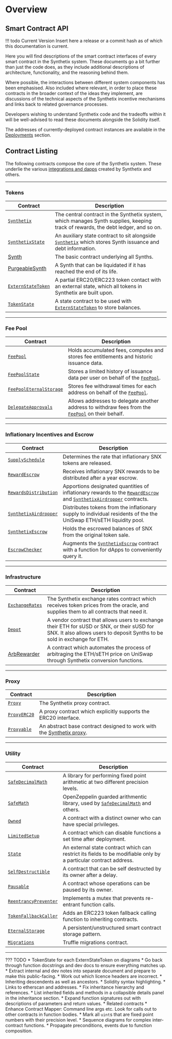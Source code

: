 # Overview

## Smart Contract API

!!! todo Current Version
    Insert here a release or a commit hash as of which this documentation is current.

Here you will find descriptions of the smart contract interfaces of every smart contract in the Synthetix system. These documents go a bit further than just the code does, as they include additional descriptions of architecture, functionality, and the reasoning behind them.

Where possible, the interactions between different system components has been emphasised. Also included where relevant, in order to place these contracts in the broader context of the ideas they implement, are discussions of the technical aspects of the Synthetix incentive mechanisms and links back to related governance processes.

Developers wishing to understand Synthetix code and the tradeoffs within it will be well-advised to read these documents alongside the Solidity itself.

The addresses of currently-deployed contract instances are available in the [Deployments](deployments.md) section.

<section-sep />

## Contract Listing

The following contracts compose the core of the Synthetix system. These underlie the various [integrations and dapps](../#integrations-and-dapps) created by Synthetix and others.

---

### Tokens

Contract | Description
---------|------------
[`Synthetix`](Synthetix.md) | The central contract in the Synthetix system, which manages Synth supplies, keeping track of rewards, the debt ledger, and so on.
[`SynthetixState`](SynthetixState.md) | An auxiliary state contract to sit alongside [`Synthetix`](Synthetix.md) which stores Synth issuance and debt information.
[Synth](Synth.md) | The basic contract underlying all Synths.
[PurgeableSynth](PurgeableSynth.md) | A Synth that can be liquidated if it has reached the end of its life.
[`ExternStateToken`](ExternStateToken.md) | A partial ERC20/ERC223 token contact with an external state, which all tokens in Synthetix are built upon.
[`TokenState`](TokenState.md) | A state contract to be used with [`ExternStateToken`](ExternStateToken.md) to store balances.

---

### Fee Pool

Contract | Description
---------|------------
[`FeePool`](FeePool.md) | Holds accumulated fees, computes and stores fee entitlements and historic issuance data.
[`FeePoolState`](FeePoolState.md) | Stores a limited history of issuance data per user on behalf of the [`FeePool`](FeePool.md).
[`FeePoolEternalStorage`](FeePoolEternalStorage.md) | Stores fee withdrawal times for each address on behalf of the [`FeePool`](FeePool.md).
[`DelegateApprovals`](DelegateApprovals.md) | Allows addresses to delegate another address to withdraw fees from the [`FeePool`](FeePool.md) on their behalf.

---

### Inflationary Incentives and Escrow

Contract | Description
---------|------------
[`SupplySchedule`](SupplySchedule.md) | Determines the rate that inflationary SNX tokens are released.
[`RewardEscrow`](RewardEscrow.md) | Receives inflationary SNX rewards to be distributed after a year escrow.
[`RewardsDistribution`](RewardsDistribution.md) | Apportions designated quantities of inflationary rewards to the [`RewardEscrow`](RewardEscrow.md) and [`SynthetixAirdropper`](SynthetixAirdropper.md) contracts.
[`SynthetixAirdropper`](SynthetixAirdropper.md) | Distributes tokens from the inflationary supply to individual residents of the the UniSwap ETH/sETH liquidity pool.
[`SynthetixEscrow`](SynthetixEscrow.md) | Holds the escrowed balances of SNX from the original token sale.
[`EscrowChecker`](EscrowChecker.md) | Augments the [`SynthetixEscrow`](SynthetixEscrow.md) contract with a function for dApps to conveniently query it.

---

### Infrastructure

Contract | Description
---------|------------
[`ExchangeRates`](ExchangeRates.md) | The Synthetix exchange rates contract which receives token prices from the oracle, and supplies them to all contracts that need it.
[`Depot`](Depot.md) | A vendor contract that allows users to exchange their ETH for sUSD or SNX, or their sUSD for SNX. It also allows users to deposit Synths to be sold in exchange for ETH.
[ArbRewarder](ArbRewarder.md) | A contract which automates the process of arbitraging the ETH/sETH price on UniSwap through Synthetix conversion functions.

---

### Proxy

Contract | Description
---------|------------
[`Proxy`](Proxy.md) | The Synthetix proxy contract.
[`ProxyERC20`](ProxyERC20.md) | A proxy contract which explicitly supports the ERC20 interface.
[`Proxyable`](Proxyable.md) | An abstract base contract designed to work with the [Synthetix proxy](Proxy.md).

---

### Utility

Contract | Description
---------|------------
[`SafeDecimalMath`](SafeDecimalMath.md) | A library for performing fixed point arithmetic at two different precision levels.
[`SafeMath`](SafeMath.md) | OpenZeppelin guarded arithmentic library, used by [`SafeDecimalMath`](SafeDecimalMath.md) and others.
[`Owned`](Owned.md) | A contract with a distinct owner who can have special privileges.
[`LimitedSetup`](LimitedSetup.md) | A contract which can disable functions a set time after deployment.
[`State`](State.md) | An external state contract which can restrict its fields to be modifiable only by a particular contract address.
[`SelfDestructible`](SelfDestructible.md) | A contract that can be self destructed by its owner after a delay.
[`Pausable`](Pausable.md) | A contract whose operations can be paused by its owner.
[`ReentrancyPreventer`](ReentrancyPreventer.md) | Implements a mutex that prevents re-entrant function calls.
[`TokenFallbackCaller`](TokenFallbackCaller.md) | Adds an ERC223 token fallback calling function to inheriting contracts.
[`EternalStorage`](EternalStorage.md) | A persistent/unstructured smart contract storage pattern.
[`Migrations`](Migrations.md) | Truffle migrations contract.

---

<section-sep />

??? TODO
    * TokenState for each ExternStateToken on diagrams
    * Go back through function docstrings and dev docs to ensure everything matches up.
    * Extract internal and dev notes into separate document and prepare to make this public-facing.
    * Work out which licence headers are incorrect.
    * Inheriting descendents as well as ancestors.
    * Solidity syntax highlighting.
    * Links to etherscan and addresses.
    * Fix inheritance hierarchy and references.
    * List inherited fields and methods in a collapsible details panel in the inheritance section.
    * Expand function signatures out with descriptions of parameters and return values.
    * Related contracts
    * Enhance Contract Mapper: Command line args etc. Look for calls out to other contracts in function bodies.
    * Mark all `uint`s that are fixed point numbers with their precision level.
    * Sequence diagrams for complex inter-contract functions.
    * Propagate preconditions, events due to function composition.

